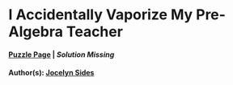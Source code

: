 # I Accidentally Vaporize My Pre-Algebra Teacher

#### [Puzzle Page](https://www.peapuzzlehunt.com/copy-of-base-information-interchange) | *Solution Missing*
#### Author(s): [Jocelyn Sides](../../../../search.html?q=Jocelyn+Sides)

